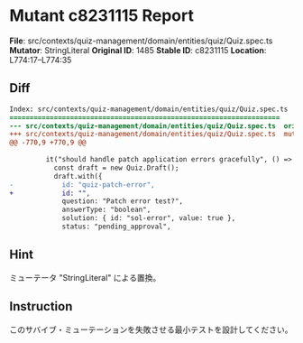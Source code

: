 # Mutant c8231115 Report

**File**: src/contexts/quiz-management/domain/entities/quiz/Quiz.spec.ts
**Mutator**: StringLiteral
**Original ID**: 1485
**Stable ID**: c8231115
**Location**: L774:17–L774:35

## Diff

```diff
Index: src/contexts/quiz-management/domain/entities/quiz/Quiz.spec.ts
===================================================================
--- src/contexts/quiz-management/domain/entities/quiz/Quiz.spec.ts	original
+++ src/contexts/quiz-management/domain/entities/quiz/Quiz.spec.ts	mutated #1485
@@ -770,9 +770,9 @@
 
         it("should handle patch application errors gracefully", () => {
           const draft = new Quiz.Draft();
           draft.with({
-            id: "quiz-patch-error",
+            id: "",
             question: "Patch error test?",
             answerType: "boolean",
             solution: { id: "sol-error", value: true },
             status: "pending_approval",
```

## Hint

ミューテータ "StringLiteral" による置換。

## Instruction

このサバイブ・ミューテーションを失敗させる最小テストを設計してください。
